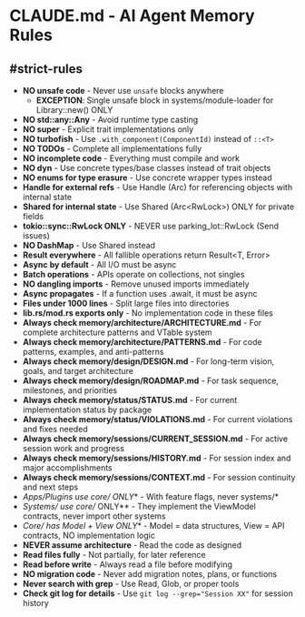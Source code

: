 # CLAUDE.md - AI Agent Memory Rules

## #strict-rules
- **NO unsafe code** - Never use `unsafe` blocks anywhere
  - **EXCEPTION**: Single unsafe block in systems/module-loader for Library::new() ONLY
- **NO std::any::Any** - Avoid runtime type casting
- **NO super** - Explicit trait implementations only
- **NO turbofish** - Use `.with_component(ComponentId)` instead of `::<T>`
- **NO TODOs** - Complete all implementations fully
- **NO incomplete code** - Everything must compile and work
- **NO dyn** - Use concrete types/base classes instead of trait objects
- **NO enums for type erasure** - Use concrete wrapper types instead
- **Handle<T> for external refs** - Use Handle<T> (Arc<T>) for referencing objects with internal state
- **Shared<T> for internal state** - Use Shared<T> (Arc<RwLock<T>>) ONLY for private fields
- **tokio::sync::RwLock ONLY** - NEVER use parking_lot::RwLock (Send issues)
- **NO DashMap** - Use Shared<HashMap> instead
- **Result everywhere** - All fallible operations return Result<T, Error>
- **Async by default** - All I/O must be async
- **Batch operations** - APIs operate on collections, not singles
- **NO dangling imports** - Remove unused imports immediately
- **Async propagates** - If a function uses .await, it must be async
- **Files under 1000 lines** - Split large files into directories
- **lib.rs/mod.rs exports only** - No implementation code in these files
- **Always check memory/architecture/ARCHITECTURE.md** - For complete architecture patterns and VTable system
- **Always check memory/architecture/PATTERNS.md** - For code patterns, examples, and anti-patterns
- **Always check memory/design/DESIGN.md** - For long-term vision, goals, and target architecture
- **Always check memory/design/ROADMAP.md** - For task sequence, milestones, and priorities
- **Always check memory/status/STATUS.md** - For current implementation status by package
- **Always check memory/status/VIOLATIONS.md** - For current violations and fixes needed
- **Always check memory/sessions/CURRENT_SESSION.md** - For active session work and progress
- **Always check memory/sessions/HISTORY.md** - For session index and major accomplishments
- **Always check memory/sessions/CONTEXT.md** - For session continuity and next steps
- **Apps/Plugins use core/* ONLY** - With feature flags, never systems/*
- **Systems/* use core/* ONLY** - They implement the ViewModel contracts, never import other systems
- **Core/* has Model + View ONLY** - Model = data structures, View = API contracts, NO implementation logic
- **NEVER assume architecture** - Read the code as designed
- **Read files fully** - Not partially, for later reference
- **Read before write** - Always read a file before modifying
- **NO migration code** - Never add migration notes, plans, or functions
- **Never search with grep** - Use Read, Glob, or proper tools
- **Check git log for details** - Use `git log --grep="Session XX"` for session history
